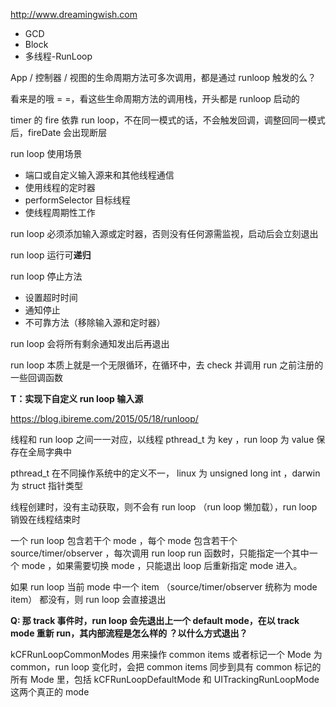 http://www.dreamingwish.com

- GCD
- Block
- 多线程-RunLoop



App / 控制器 / 视图的生命周期方法可多次调用，都是通过 runloop 触发的么？

看来是的哦 = =，看这些生命周期方法的调用栈，开头都是 runloop 启动的

timer 的 fire 依靠 run loop，不在同一模式的话，不会触发回调，调整回同一模式后，fireDate 会出现断层

run loop 使用场景

- 端口或自定义输入源来和其他线程通信
- 使用线程的定时器
- performSelector 目标线程
- 使线程周期性工作

run loop 必须添加输入源或定时器，否则没有任何源需监视，启动后会立刻退出

run loop 运行可**递归**



run loop 停止方法

- 设置超时时间
- 通知停止
- 不可靠方法（移除输入源和定时器）

run loop 会将所有剩余通知发出后再退出



run loop 本质上就是一个无限循环，在循环中，去 check 并调用 run 之前注册的一些回调函数



**T：实现下自定义 run loop  输入源**



https://blog.ibireme.com/2015/05/18/runloop/



线程和 run loop 之间一一对应，以线程 pthread_t 为 key ，run loop 为 value 保存在全局字典中



pthread_t 在不同操作系统中的定义不一， linux 为 unsigned long int ，darwin 为 struct 指针类型



线程创建时，没有主动获取，则不会有 run loop （run loop 懒加载），run loop 销毁在线程结束时



一个 run loop 包含若干个 mode ，每个 mode 包含若干个 source/timer/observer ，每次调用 run loop  run 函数时，只能指定一个其中一个 mode ，如果需要切换 mode ，只能退出 loop 后重新指定 mode 进入。



如果 run loop 当前 mode 中一个 item （source/timer/observer 统称为 mode item） 都没有，则 run loop 会直接退出



**Q: 那 track 事件时，run loop 会先退出上一个 default mode，在以 track mode 重新 run，其内部流程是怎么样的 ？以什么方式退出？**



kCFRunLoopCommonModes  用来操作 common items 或者标记一个 Mode 为 common，run loop 变化时，会把 common items 同步到具有 common 标记的所有 Mode 里，包括 kCFRunLoopDefaultMode 和 UITrackingRunLoopMode 这两个真正的 mode



